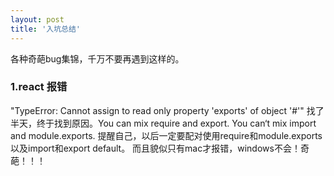 ```yaml
---
layout: post
title: '入坑总结'
---
```

各种奇葩bug集锦，千万不要再遇到这样的。
<!--break-->
### 1.react 报错 
"TypeError: Cannot assign to read only property 'exports' of object '#<Object>'"
找了半天，终于找到原因。You can mix require and export. You can‘t mix import and module.exports.
提醒自己，以后一定要配对使用require和module.exports以及import和export default。
而且貌似只有mac才报错，windows不会！奇葩！！！